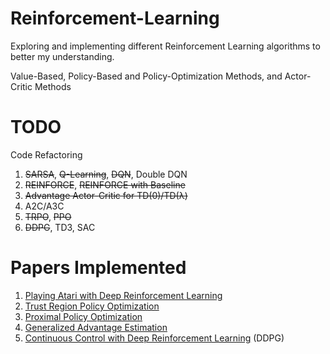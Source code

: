 # Reinforcement-Learning
Exploring and implementing different Reinforcement Learning algorithms to better my understanding.

Value-Based, Policy-Based and Policy-Optimization Methods, and Actor-Critic Methods

# TODO
Code Refactoring
1. ~~SARSA~~, ~~Q-Learning~~, ~~DQN~~, Double DQN
2. ~~REINFORCE~~, ~~REINFORCE with Baseline~~
3. ~~Advantage Actor-Critic for TD(0)/TD(λ)~~
4. A2C/A3C
5. ~~TRPO~~, ~~PPO~~
6. ~~DDPG~~, TD3, SAC

# Papers Implemented
1. [Playing Atari with Deep Reinforcement Learning](https://www.cs.toronto.edu/~vmnih/docs/dqn.pdf)
2. [Trust Region Policy Optimization](https://arxiv.org/pdf/1502.05477.pdf)
3. [Proximal Policy Optimization](https://arxiv.org/pdf/1707.06347.pdf)
4. [Generalized Advantage Estimation](https://arxiv.org/pdf/1506.02438.pdf)
5. [Continuous Control with Deep Reinforcement Learning](https://arxiv.org/pdf/1509.02971.pdf) (DDPG)
